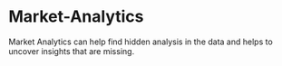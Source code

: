 # Market-Analytics
Market Analytics can help find hidden analysis in the data and helps to uncover insights that are missing. 
